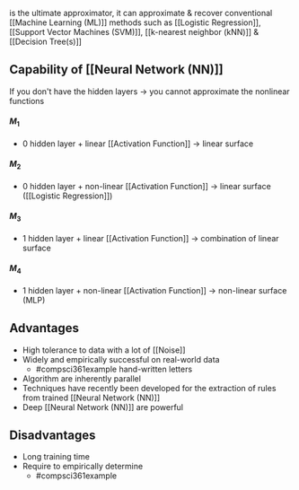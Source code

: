 is the ultimate approximator, it can approximate & recover conventional [[Machine Learning (ML)]] methods such as [[Logistic Regression]], [[Support Vector Machines (SVM)]], [[k-nearest neighbor (kNN)]] & [[Decision Tree(s)]]
## Capability of [[Neural Network (NN)]]
If you don't have the hidden layers $\rightarrow$ you cannot approximate the nonlinear functions
#### $M_1$
- 0 hidden layer + linear [[Activation Function]] $\rightarrow$ linear surface
#### $M_2$
- 0 hidden layer + non-linear [[Activation Function]] $\rightarrow$ linear surface ([[Logistic Regression]])
#### $M_3$
- 1 hidden layer + linear [[Activation Function]] $\rightarrow$ combination of linear surface
#### $M_4$
- 1 hidden layer + non-linear [[Activation Function]] $\rightarrow$ non-linear surface (MLP)
## Advantages
- High tolerance to data with a lot of [[Noise]]
- Widely and empirically successful on real-world data
	- #compsci361example hand-written letters
- Algorithm are inherently parallel
- Techniques have recently been developed for the extraction of rules from trained [[Neural Network (NN)]]
- Deep [[Neural Network (NN)]] are powerful
## Disadvantages
- Long training time
- Require to empirically determine
	- #compsci361example 